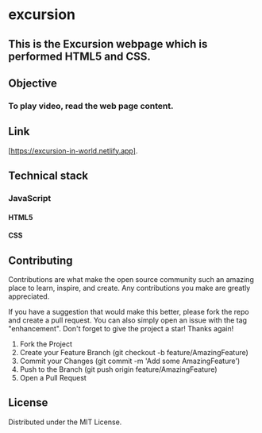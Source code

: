 # excursion

## This is the Excursion webpage which is performed HTML5 and CSS.

## Objective

### To play video, read the web page content.

## Link

[https://excursion-in-world.netlify.app].


## Technical stack

### JavaScript

#### HTML5

#### CSS

## Contributing

Contributions are what make the open source community such an amazing place to learn, inspire, and create. Any contributions you make are greatly appreciated.

If you have a suggestion that would make this better, please fork the repo and create a pull request. You can also simply open an issue with the tag "enhancement". Don't forget to give the project a star! Thanks again!

1. Fork the Project
2. Create your Feature Branch (git checkout -b feature/AmazingFeature)
3. Commit your Changes (git commit -m 'Add some AmazingFeature')
4. Push to the Branch (git push origin feature/AmazingFeature)
5. Open a Pull Request

## License

Distributed under the MIT License.
